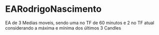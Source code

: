 # EARodrigoNascimento
EA de 3 Medias moveis, sendo uma no TF de 60 minutos e 2 no TF atual considerando a máxima e mínima dos últimos 3 Candles
